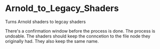 # Arnold_to_Legacy_Shaders
Turns Arnold shaders to legcay shaders

There's a confirmation window before the process is done.
The process is undoable.
The shaders should keep the conncetion to the file node they originally had.
They also keep the same name.
